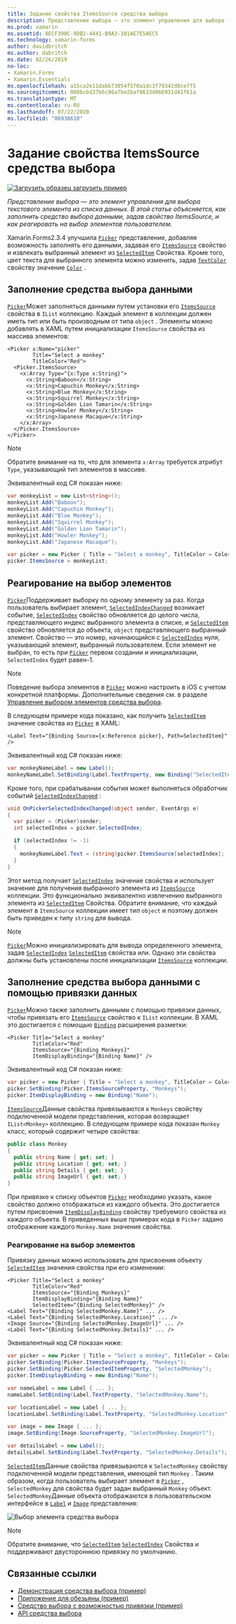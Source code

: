 ```yaml
---
title: Задание свойства ItemsSource средства выбора
description: Представление выбора — это элемент управления для выбора текстового элемента из списка данных. В этой статье объясняется, как заполнить средство выбора данными, задав свойство ItemsSource, и как реагировать на выбор элементов пользователем.
ms.prod: xamarin
ms.assetid: 8ECF390C-9DB2-4441-B9A3-101AE7E5AEC5
ms.technology: xamarin-forms
author: davidbritch
ms.author: dabritch
ms.date: 02/26/2019
no-loc:
- Xamarin.Forms
- Xamarin.Essentials
ms.openlocfilehash: a15ca2e11dabb73054f5f0a1dc3f79342d8ce7f5
ms.sourcegitcommit: 008bcbd37b6c96a7be2baf0633d066931d41f61a
ms.translationtype: MT
ms.contentlocale: ru-RU
ms.lasthandoff: 07/22/2020
ms.locfileid: "86938610"
---
```

# <a name="setting-a-pickers-itemssource-property"></a>Задание свойства ItemsSource средства выбора

[![Загрузить образец](~/media/shared/download.png) загрузить пример](https://docs.microsoft.com/samples/xamarin/xamarin-forms-samples/userinterface-monkeyapppicker)

_Представление выбора — это элемент управления для выбора текстового элемента из списка данных. В этой статье объясняется, как заполнить средство выбора данными, задав свойство ItemsSource, и как реагировать на выбор элементов пользователем._

Xamarin.Forms2.3.4 улучшила [`Picker`](xref:Xamarin.Forms.Picker) представление, добавляя возможность заполнять его данными, задавая его [`ItemsSource`](xref:Xamarin.Forms.Picker.ItemsSource) свойство и извлекать выбранный элемент из [`SelectedItem`](xref:Xamarin.Forms.Picker.SelectedItem) Свойства. Кроме того, цвет текста для выбранного элемента можно изменить, задав [`TextColor`](xref:Xamarin.Forms.Picker.TextColor) свойству значение [`Color`](xref:Xamarin.Forms.Color) .

## <a name="populating-a-picker-with-data"></a>Заполнение средства выбора данными

[`Picker`](xref:Xamarin.Forms.Picker)Может заполняться данными путем установки его [`ItemsSource`](xref:Xamarin.Forms.Picker.ItemsSource) свойства в `IList` коллекцию. Каждый элемент в коллекции должен иметь тип или быть производным от типа `object` . Элементы можно добавлять в XAML путем инициализации `ItemsSource` свойства из массива элементов:

```xaml
<Picker x:Name="picker"
        Title="Select a monkey"
        TitleColor="Red">
  <Picker.ItemsSource>
    <x:Array Type="{x:Type x:String}">
      <x:String>Baboon</x:String>
      <x:String>Capuchin Monkey</x:String>
      <x:String>Blue Monkey</x:String>
      <x:String>Squirrel Monkey</x:String>
      <x:String>Golden Lion Tamarin</x:String>
      <x:String>Howler Monkey</x:String>
      <x:String>Japanese Macaque</x:String>
    </x:Array>
  </Picker.ItemsSource>
</Picker>
```

> [!NOTE]
> Обратите внимание на то, что для элемента `x:Array` требуется атрибут `Type`, указывающий тип элементов в массиве.

Эквивалентный код C# показан ниже:

```csharp
var monkeyList = new List<string>();
monkeyList.Add("Baboon");
monkeyList.Add("Capuchin Monkey");
monkeyList.Add("Blue Monkey");
monkeyList.Add("Squirrel Monkey");
monkeyList.Add("Golden Lion Tamarin");
monkeyList.Add("Howler Monkey");
monkeyList.Add("Japanese Macaque");

var picker = new Picker { Title = "Select a monkey", TitleColor = Color.Red };
picker.ItemsSource = monkeyList;
```

## <a name="responding-to-item-selection"></a>Реагирование на выбор элементов

[`Picker`](xref:Xamarin.Forms.Picker)Поддерживает выборку по одному элементу за раз. Когда пользователь выбирает элемент, [`SelectedIndexChanged`](xref:Xamarin.Forms.Picker.SelectedIndexChanged) возникает событие, [`SelectedIndex`](xref:Xamarin.Forms.Picker.SelectedIndex) свойство обновляется до целого числа, представляющего индекс выбранного элемента в списке, и [`SelectedItem`](xref:Xamarin.Forms.Picker.SelectedItem) свойство обновляется до объекта, `object` представляющего выбранный элемент. Свойство — это номер, начинающийся с [`SelectedIndex`](xref:Xamarin.Forms.Picker.SelectedIndex) нуля, указывающий элемент, выбранный пользователем. Если элемент не выбран, то есть при [`Picker`](xref:Xamarin.Forms.Picker) первом создании и инициализации, `SelectedIndex` будет равен-1.

> [!NOTE]
> Поведение выбора элементов в [`Picker`](xref:Xamarin.Forms.Picker) можно настроить в iOS с учетом конкретной платформы. Дополнительные сведения см. в разделе [Управление выбором элементов средства выбора](~/xamarin-forms/platform/ios/picker-selection.md).

В следующем примере кода показано, как получить [`SelectedItem`](xref:Xamarin.Forms.Picker.SelectedItem) значение свойства из [`Picker`](xref:Xamarin.Forms.Picker) в XAML:

```xaml
<Label Text="{Binding Source={x:Reference picker}, Path=SelectedItem}" />
```

Эквивалентный код C# показан ниже:

```csharp
var monkeyNameLabel = new Label();
monkeyNameLabel.SetBinding(Label.TextProperty, new Binding("SelectedItem", source: picker));
```

Кроме того, при срабатывании события может выполняться обработчик событий [`SelectedIndexChanged`](xref:Xamarin.Forms.Picker.SelectedIndexChanged) :

```csharp
void OnPickerSelectedIndexChanged(object sender, EventArgs e)
{
  var picker = (Picker)sender;
  int selectedIndex = picker.SelectedIndex;

  if (selectedIndex != -1)
  {
    monkeyNameLabel.Text = (string)picker.ItemsSource[selectedIndex];
  }
}
```

Этот метод получает [`SelectedIndex`](xref:Xamarin.Forms.Picker.SelectedIndex) значение свойства и использует значение для получения выбранного элемента из [`ItemsSource`](xref:Xamarin.Forms.Picker.ItemsSource) коллекции. Это функционально эквивалентно извлечению выбранного элемента из [`SelectedItem`](xref:Xamarin.Forms.Picker.SelectedItem) Свойства. Обратите внимание, что каждый элемент в `ItemsSource` коллекции имеет тип `object` и поэтому должен быть приведен к типу `string` для вывода.

> [!NOTE]
> [`Picker`](xref:Xamarin.Forms.Picker)Можно инициализировать для вывода определенного элемента, задав [`SelectedIndex`](xref:Xamarin.Forms.Picker.SelectedIndex) [`SelectedItem`](xref:Xamarin.Forms.Picker.SelectedItem) свойства или. Однако эти свойства должны быть установлены после инициализации [`ItemsSource`](xref:Xamarin.Forms.Picker.ItemsSource) коллекции.

## <a name="populating-a-picker-with-data-using-data-binding"></a>Заполнение средства выбора данными с помощью привязки данных

[`Picker`](xref:Xamarin.Forms.Picker)Можно также заполнить данными с помощью привязки данных, чтобы привязать его [`ItemsSource`](xref:Xamarin.Forms.Picker.ItemsSource) свойство к `IList` коллекции. В XAML это достигается с помощью [`Binding`](xref:Xamarin.Forms.Xaml.BindingExtension) расширения разметки:

```xaml
<Picker Title="Select a monkey"
        TitleColor="Red"
        ItemsSource="{Binding Monkeys}"
        ItemDisplayBinding="{Binding Name}" />
```

Эквивалентный код C# показан ниже:

```csharp
var picker = new Picker { Title = "Select a monkey", TitleColor = Color.Red };
picker.SetBinding(Picker.ItemsSourceProperty, "Monkeys");
picker.ItemDisplayBinding = new Binding("Name");
```

[`ItemsSource`](xref:Xamarin.Forms.Picker.ItemsSource)Данные свойства привязываются к `Monkeys` свойству подключенной модели представления, которая возвращает `IList<Monkey>` коллекцию. В следующем примере кода показан `Monkey` класс, который содержит четыре свойства:

```csharp
public class Monkey
{
  public string Name { get; set; }
  public string Location { get; set; }
  public string Details { get; set; }
  public string ImageUrl { get; set; }
}
```

При привязке к списку объектов [`Picker`](xref:Xamarin.Forms.Picker) необходимо указать, какое свойство должно отображаться из каждого объекта. Это достигается путем присвоения [`ItemDisplayBinding`](xref:Xamarin.Forms.Picker.ItemDisplayBinding) свойству требуемого свойства из каждого объекта. В приведенных выше примерах кода в `Picker` задано отображение каждого `Monkey.Name` значения свойства.

### <a name="responding-to-item-selection"></a>Реагирование на выбор элементов

Привязку данных можно использовать для присвоения объекту [`SelectedItem`](xref:Xamarin.Forms.Picker.SelectedItem) значения свойства при его изменении:

```xaml
<Picker Title="Select a monkey"
        TitleColor="Red"
        ItemsSource="{Binding Monkeys}"
        ItemDisplayBinding="{Binding Name}"
        SelectedItem="{Binding SelectedMonkey}" />
<Label Text="{Binding SelectedMonkey.Name}" ... />
<Label Text="{Binding SelectedMonkey.Location}" ... />
<Image Source="{Binding SelectedMonkey.ImageUrl}" ... />
<Label Text="{Binding SelectedMonkey.Details}" ... />
```

Эквивалентный код C# показан ниже:

```csharp
var picker = new Picker { Title = "Select a monkey", TitleColor = Color.Red };
picker.SetBinding(Picker.ItemsSourceProperty, "Monkeys");
picker.SetBinding(Picker.SelectedItemProperty, "SelectedMonkey");
picker.ItemDisplayBinding = new Binding("Name");

var nameLabel = new Label { ... };
nameLabel.SetBinding(Label.TextProperty, "SelectedMonkey.Name");

var locationLabel = new Label { ... };
locationLabel.SetBinding(Label.TextProperty, "SelectedMonkey.Location");

var image = new Image { ... };
image.SetBinding(Image.SourceProperty, "SelectedMonkey.ImageUrl");

var detailsLabel = new Label();
detailsLabel.SetBinding(Label.TextProperty, "SelectedMonkey.Details");
```

[`SelectedItem`](xref:Xamarin.Forms.Picker.SelectedItem)Данные свойства привязываются к `SelectedMonkey` свойству подключенной модели представления, имеющей тип `Monkey` . Таким образом, когда пользователь выбирает элемент в [`Picker`](xref:Xamarin.Forms.Picker) , `SelectedMonkey` для свойства будет задан выбранный `Monkey` объект. `SelectedMonkey`Данные объекта отображаются в пользовательском интерфейсе в [`Label`](xref:Xamarin.Forms.Label) и [`Image`](xref:Xamarin.Forms.Image) представления:

![Выбор элемента средства выбора](populating-itemssource-images/monkeys.png)

> [!NOTE]
> Обратите внимание, что [`SelectedItem`](xref:Xamarin.Forms.Picker.SelectedItem) [`SelectedIndex`](xref:Xamarin.Forms.Picker.SelectedIndex) Свойства и поддерживают двустороннюю привязку по умолчанию.

## <a name="related-links"></a>Связанные ссылки

- [Демонстрация средства выбора (пример)](https://docs.microsoft.com/samples/xamarin/xamarin-forms-samples/userinterface-pickerdemo)
- [Приложение для обезьяны (пример)](https://docs.microsoft.com/samples/xamarin/xamarin-forms-samples/userinterface-monkeyapppicker)
- [Средство выбора с возможностью привязки (пример)](https://docs.microsoft.com/samples/xamarin/xamarin-forms-samples/userinterface-bindablepicker)
- [API средства выбора](xref:Xamarin.Forms.Picker)
